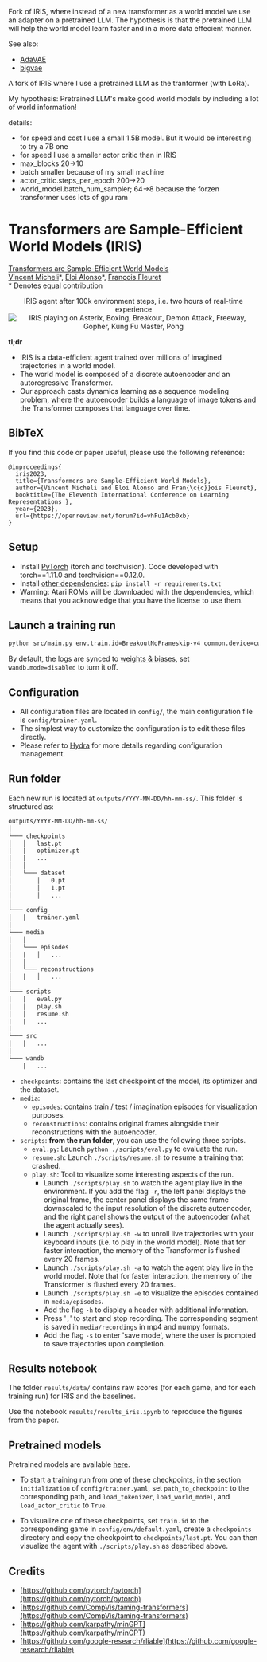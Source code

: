 
Fork of IRIS, where instead of a new transformer as a world model we use an adapter on a pretrained LLM. The hypothesis is that the pretrained LLM will help the world model learn faster and in a more data effecient manner.

See also:
- [AdaVAE](https://github.com/ImKeTT/AdaVAE)
- [bigvae](https://github.com/JD-P/minihf/blob/adavae-moe/vae_infer.py)


A fork of IRIS where I use a pretrained LLM as the tranformer (with LoRa). 

My hypothesis: Pretrained LLM's make good world models by including a lot of world information!

details:
- for speed and cost I use a small 1.5B model. But it would be interesting to try a 7B one
- for speed I use a smaller actor critic than in IRIS
- max_blocks 20->10
- batch smaller because of my small machine
- actor_critic.steps_per_epoch 200->20
- world_model.batch_num_sampler; 64->8 because the forzen transformer uses lots of gpu ram

# Transformers are Sample-Efficient World Models (IRIS)

[Transformers are Sample-Efficient World Models](https://openreview.net/forum?id=vhFu1Acb0xb) <br>
[Vincent Micheli](https://vmicheli.github.io)\*, [Eloi Alonso](https://eloialonso.github.io)\*, [François Fleuret](https://fleuret.org/francois/) <br>
\* Denotes equal contribution


<div align='center'>
  IRIS agent after 100k environment steps, i.e. two hours of real-time experience
  <img alt="IRIS playing on Asterix, Boxing, Breakout, Demon Attack, Freeway, Gopher, Kung Fu Master, Pong" src="assets/iris.gif">
</div>

**tl;dr**

- IRIS is a data-efficient agent trained over millions of imagined trajectories in a world model.
- The world model is composed of a discrete autoencoder and an autoregressive Transformer.
- Our approach casts dynamics learning as a sequence modeling problem, where the autoencoder builds a language of image tokens and the Transformer composes that language over time.


## BibTeX

If you find this code or paper useful, please use the following reference:

```
@inproceedings{
  iris2023,
  title={Transformers are Sample-Efficient World Models},
  author={Vincent Micheli and Eloi Alonso and Fran{\c{c}}ois Fleuret},
  booktitle={The Eleventh International Conference on Learning Representations },
  year={2023},
  url={https://openreview.net/forum?id=vhFu1Acb0xb}
}
```

## Setup

- Install [PyTorch](https://pytorch.org/get-started/locally/) (torch and torchvision). Code developed with torch==1.11.0 and torchvision==0.12.0.
- Install [other dependencies](requirements.txt): `pip install -r requirements.txt`
- Warning: Atari ROMs will be downloaded with the dependencies, which means that you acknowledge that you have the license to use them.

## Launch a training run

```bash
python src/main.py env.train.id=BreakoutNoFrameskip-v4 common.device=cuda:0 wandb.mode=online
```

By default, the logs are synced to [weights & biases](https://wandb.ai), set `wandb.mode=disabled` to turn it off.

## Configuration

- All configuration files are located in `config/`, the main configuration file is `config/trainer.yaml`.
- The simplest way to customize the configuration is to edit these files directly.
- Please refer to [Hydra](https://github.com/facebookresearch/hydra) for more details regarding configuration management.

## Run folder

Each new run is located at `outputs/YYYY-MM-DD/hh-mm-ss/`. This folder is structured as:

```txt
outputs/YYYY-MM-DD/hh-mm-ss/
│
└─── checkpoints
│   │   last.pt
|   |   optimizer.pt
|   |   ...
│   │
│   └─── dataset
│       │   0.pt
│       │   1.pt
│       │   ...
│
└─── config
│   |   trainer.yaml
|
└─── media
│   │
│   └─── episodes
│   |   │   ...
│   │
│   └─── reconstructions
│   |   │   ...
│
└─── scripts
|   |   eval.py
│   │   play.sh
│   │   resume.sh
|   |   ...
|
└─── src
|   |   ...
|
└─── wandb
    |   ...
```

- `checkpoints`: contains the last checkpoint of the model, its optimizer and the dataset.
- `media`:
  - `episodes`: contains train / test / imagination episodes for visualization purposes.
  - `reconstructions`: contains original frames alongside their reconstructions with the autoencoder.
- `scripts`: **from the run folder**, you can use the following three scripts.
  - `eval.py`: Launch `python ./scripts/eval.py` to evaluate the run.
  - `resume.sh`: Launch `./scripts/resume.sh` to resume a training that crashed.
  - `play.sh`: Tool to visualize some interesting aspects of the run.
    - Launch `./scripts/play.sh` to watch the agent play live in the environment. If you add the flag `-r`, the left panel displays the original frame, the center panel displays the same frame downscaled to the input resolution of the discrete autoencoder, and the right panel shows the output of the autoencoder (what the agent actually sees).
    - Launch `./scripts/play.sh -w` to unroll live trajectories with your keyboard inputs (i.e. to play in the world model). Note that for faster interaction, the memory of the Transformer is flushed every 20 frames.
    - Launch `./scripts/play.sh -a` to watch the agent play live in the world model. Note that for faster interaction, the memory of the Transformer is flushed every 20 frames.
    - Launch `./scripts/play.sh -e` to visualize the episodes contained in `media/episodes`.
    - Add the flag `-h` to display a header with additional information.
    - Press '`,`' to start and stop recording. The corresponding segment is saved in `media/recordings` in mp4 and numpy formats.
    - Add the flag `-s` to enter 'save mode', where the user is prompted to save trajectories upon completion.

## Results notebook

The folder `results/data/` contains raw scores (for each game, and for each training run) for IRIS and the baselines.

Use the notebook `results/results_iris.ipynb` to reproduce the figures from the paper.

## Pretrained models

Pretrained models are available [here](https://github.com/eloialonso/iris_pretrained_models).

- To start a training run from one of these checkpoints, in the section `initialization` of  `config/trainer.yaml`, set `path_to_checkpoint` to the corresponding path, and `load_tokenizer`, `load_world_model`, and `load_actor_critic` to `True`.

- To visualize one of these checkpoints, set `train.id` to the corresponding game in `config/env/default.yaml`, create a `checkpoints` directory and copy the checkpoint to `checkpoints/last.pt`. You can then visualize the agent with `./scripts/play.sh` as described above.

## Credits

- [https://github.com/pytorch/pytorch](https://github.com/pytorch/pytorch)
- [https://github.com/CompVis/taming-transformers](https://github.com/CompVis/taming-transformers)
- [https://github.com/karpathy/minGPT](https://github.com/karpathy/minGPT)
- [https://github.com/google-research/rliable](https://github.com/google-research/rliable)
